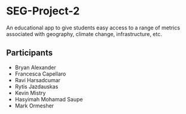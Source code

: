 SEG-Project-2
=============

An educational app to give students easy access to a range of metrics associated with geography, climate change, infrastructure, etc.

Participants
------------

* Bryan Alexander
* Francesca Capellaro
* Ravi Harsadcumar
* Rytis Jazdauskas
* Kevin Mistry
* Hasyimah Mohamad Saupe
* Mark Ormesher
